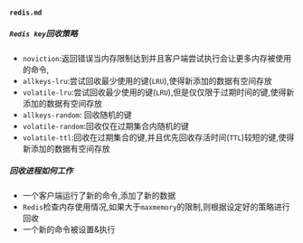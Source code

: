 #### `redis.md`













##### `Redis key`回收策略
* `noviction`:返回错误当内存限制达到并且客户端尝试执行会让更多内存被使用的命令,
* `allkeys-lru`:尝试回收最少使用的键(`LRU`),使得新添加的数据有空间存放
* `volatile-lru`:尝试回收最少使用的键(`LRU`),但是仅仅限于过期时间的键,使得新添加的数据有空间存放
* `allkeys-random`: 回收随机的键
* `volatile-random`:回收仅在过期集合内随机的键
* `volatile-ttl`:回收在过期集合的键,并且优先回收存活时间(`TTL`)较短的键,使得新添加的数据有空间存放




##### 回收进程如何工作
* 一个客户端运行了新的命令,添加了新的数据
* `Redis`检查内存使用情况,如果大于`maxmemory`的限制,则根据设定好的策略进行回收
*  一个新的命令被设置&执行